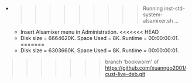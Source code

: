 * >>>>>>>>> Running inst-std-system-alsamixer.sh ...
  * Insert Alsamixer menu in Administration.
<<<<<<< HEAD
  * Disk size = 6664620K. Space Used = 8K. Runtime = 00:00:00:01.
=======
  * Disk size = 6303660K. Space Used = 8K. Runtime = 00:00:00:01.
>>>>>>> branch 'bookworm' of https://github.com/xuanngo2001/cust-live-deb.git
